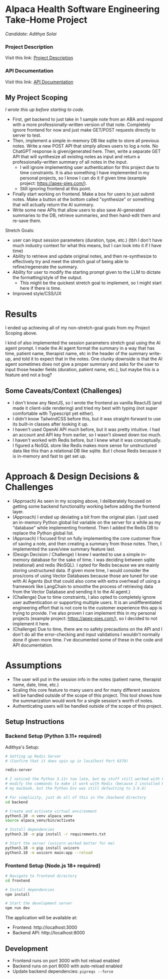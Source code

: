 # Alpaca Health Software Engineering Take-Home Project

_Candidate: Adithya Solai_

### Project Description

Visit this link:
[Project Description](./ProjectDescription.md)

### API Documentation

Visit this link: [API Documentation](./api-documentation.md)

## My Project Scoping

_I wrote this up before starting to code._

- First, get backend to just take in 1 sample note from an ABA and respond with a more professionally-written version of that note. Completely ignore frontend for now and just make GET/POST requests directly to server to test.
- Then, implement a simple in-memory DB like sqlite to store all previous notes. Write a new POST API that simply allows users to log a note. No ChatGPT response is given/generated here. Then, write a separate GET API that will synthesize all existing notes as input and return a professionally-written summary of all notes in the input.
  - I will ignore implementing user authentication for this project due to time constraints. It is also something I have implemented in my personal projects, so I know I can do it if given time (example project: https://apex-pies.com/).
  - Still ignoring frontend at this point.
- Finally start working on frontend. Make a box for users to just submit notes. Make a button at the bottom called "synthesize" or something that will actually return the AI summary.
- Write some new APIs that allow users to also save AI-generated summaries to the DB, retrieve summaries, and then hand-edit them and re-save them.

Stretch Goals:
- user can input session parameters (duration, type, etc.) (tbh I don't have much industry context for what this means, but I can look into it if I have time)
- Ability to retrieve and update original notes, and then re-synthesize to effectively try and meet the stretch goal of being able to refine/regenerate the summary.
- Ability for user to modify the starting prompt given to the LLM to dictate the formatting/style of the output.
  - This might be the quickest stretch goal to implement, so I might start here if there is time.
- Improved style/CSS/UX

# Results

I ended up achieving all of my non-stretch-goal goals from my Project Scoping above.

I kind of also implemented the session parameters stretch goal using the AI agent prompt. I made the AI agent format the summary in a way that has time, patient name, therapist name, etc in the header of the summary write-up, and told it to expect that in the notes. One clunky downside is that the AI agent sometimes does not give a proper summary and asks for the user to input those header fields (duration, patient name, etc.), but maybe this is a feature and not a bug?

## Some Caveats/Context (Challenges)

- I don't know any NextJS, so I wrote the frontend as vanilla ReactJS (and made it client-side rendering) and tried my best with typing (not super comfortable with Typescript yet either).
- I didn't know TailwindCSS before this, but it was straight-forward to use its built-in classes after looking it up.
- I haven't used OpenAI API much before, but it was pretty intuitive. I had an account and API key from earlier, so I wasn't slowed down too much.
- I haven't worked with Redis before, but I knew what it was conceptually. I figured a NoSQL store like Redis makes more sense for unstructured data like this than a relational DB like sqlite. But I chose Redis because it is in-memory and fast to get set up.

# Approach & Design Decisions & Challenges

- (Approach) As seen in my scoping above, I deliberately focused on getting some backend functionality working before adding the frontend layer.
- (Approach) I ended up deviating a bit from the original plan. I just used an in-memory Python global list variable on the server for a while as my "database" while implementing frontend. Then I added the Redis DB to replace the Python global list.
- (Approach) I focused first on fully implementing the core customer flow of saving a note, and then creating a summary from those notes. Then, I implemented the save/view summary feature last.
- (Design Decision / Challenge) I knew I wanted to use a simple in-memory database for the sake of time. I was deciding between sqlite (relational) and redis (NoSQL). I opted for Redis because we are mainly storing unstructured data. If given more time, I would consider the pros/cons of using Vector Databases because those are tuned for use with AI Agents (but that could also come with extra overhead of using a framework like LangChain to smoothe the process of retrieving data from the Vector Database and sending it to the AI agent.)
- (Challenge) Due to time constraints, I also opted to completely ignore user authentication or supporting multiple users. It is an undifferentiated engineering effort that is not core to the customer experience this app is trying to provide. I've also proven I can implement this in my personal projects (example project: https://apex-pies.com/), so I decided to not implement it here.
- (Challenge) Due to time, there are no safety precautions on the API and I don't do all the error-checking and input validations I wouldn't normally done if given more time. I've documented some of these in the code and API documentation.

# Assumptions

- The user will put in the session info in the notes (patient name, therapist name, date, time, etc.)
- Scaling this core feature to many users and for many different sessions will be handled outside of the scope of this project. This tool shows how the summarization would work for a single session's worth of notes.
- Authenticating users will be handled outside of the scope of this project.


## Setup Instructions

### Backend Setup (Python 3.11+ required)

Adithya's Setup:

```bash
# Setting up Redis Server
# (Confirm that it does spin up in localhost Port 6379)

redis-server

```

```bash
# I noticed the Python 3.11+ too late, but my stuff still worked with Python 3.10, but I had to 
# modify the commands to make it work with Redis (because I installed Redis with Python3.10 on 
# my macbook, but the Python Env was still defaulting to 3.9.6)

# For simplicity, just do all of this in the /backend directory
cd backend

# Create and activate virtual environment
python3.10 -m venv alpaca_venv
source alpaca_venv/bin/activate

# Install dependencies
python3.10 -m pip install -r requirements.txt

# Start the server (uvicorn worked better for me)
python3.10 -m pip install uvicorn
python3.10 -m uvicorn main:app --reload
```

### Frontend Setup (Node.js 18+ required)

```bash
# Navigate to frontend directory
cd frontend

# Install dependencies
npm install

# Start the development server
npm run dev
```

The application will be available at:

- Frontend: http://localhost:3000
- Backend API: http://localhost:8000

## Development

- Frontend runs on port 3000 with hot reload enabled
- Backend runs on port 8000 with auto-reload enabled
- Update backend dependencies: `pipreqs --force`

